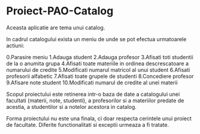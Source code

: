 # Proiect-PAO-Catalog

Aceasta aplicatie are tema unui catalog.

In cadrul catalogului exista un meniu de unde se pot efectua urmatoarele actiuni:

0.Parasire meniu
1.Adauga student
2.Adauga profesor
3.Afisati toti studentii de la o anumita grupa
4.Afisati toate materiile in ordinea descrescatoare a numarului de credite
5.Modificati numarul matricol al unui student
6.Afisati profesorii alfabetic
7.Afisati toate grupele de studenti
8.Concediere profesor
9.Afisare note student
10.Modificati numarul de credite al unei materii

Scopul proiectului este retinerea intr-o baza de date a catalogului unei facultati (materii, note, studenti), a profesorilor si a materiilor predate de acestia, a studentilor si a notelor acestora in catalog.

Forma proiectului nu este una finala, ci doar respecta cerintele unui proiect de facultate. Diferite functionalitati si exceptii urmeaza a fi tratate.
